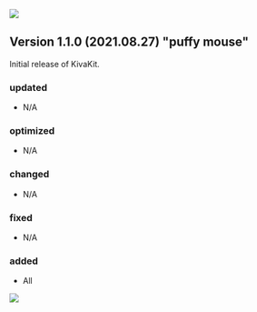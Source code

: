 ![](https://www.kivakit.org/images/horizontal-line.png)

## Version 1.1.0 (2021.08.27) "puffy mouse"

Initial release of KivaKit.

### updated

* N/A

### optimized

* N/A

### changed

* N/A

### fixed

* N/A

### added

* All

![](https://www.kivakit.org/images/horizontal-line.png)

